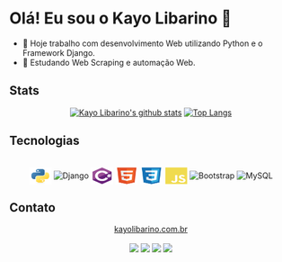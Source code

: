 # Olá! Eu sou o Kayo Libarino 👋

- 🔭 Hoje trabalho com desenvolvimento Web utilizando Python e o Framework Django.
- 🌱 Estudando Web Scraping e automação Web.

## Stats

<div align="center">
  
[![Kayo Libarino's github stats](https://github-readme-stats.vercel.app/api?username=KayoLibarino&show_icons=true&theme=nord&include_all_commits=true&count_private=true)](https://github.com/anuraghazra/github-readme-stats)
[![Top Langs](https://github-readme-stats.vercel.app/api/top-langs/?username=KayoLibarino&layout=compact&langs_count=7&theme=nord)](https://github.com/anuraghazra/github-readme-stats)
  
</div>
  
## Tecnologias
  
<div align="center" style="display: inline_block"><br>
  <img align="center" alt="Python" height="30" width="40" src="https://raw.githubusercontent.com/devicons/devicon/master/icons/python/python-original.svg">
  <img align="center" alt="Django" height="30" width="40" src="https://www.svgrepo.com/show/353657/django-icon.svg">
  <img align="center" alt="Csharp" height="30" width="40" src="https://raw.githubusercontent.com/devicons/devicon/master/icons/csharp/csharp-original.svg">
  <img align="center" alt="HTML" height="30" width="40" src="https://raw.githubusercontent.com/devicons/devicon/master/icons/html5/html5-original.svg">
  <img align="center" alt="CSS" height="30" width="40" src="https://raw.githubusercontent.com/devicons/devicon/master/icons/css3/css3-original.svg">
  <img align="center" alt="Javascript" height="30" width="40" src="https://raw.githubusercontent.com/devicons/devicon/master/icons/javascript/javascript-plain.svg">
  <img align="center" alt="Bootstrap" height="30" width="40" src="https://d29fhpw069ctt2.cloudfront.net/icon/image/38839/preview.svg">
  <img align="center" alt="MySQL" height="30" width="40" src="https://www.svgrepo.com/show/373848/mysql.svg">
</div>
  
## Contato
  
<div align="center">
  <a href="https://kayolibarino.com/" target="_blank">kayolibarino.com.br</a><br /><br />
</div>
  
<div align="center">
  <a href="https://www.linkedin.com/in/kayo-libarino/" target="_blank"><img src="https://img.shields.io/badge/-LinkedIn-%230077B5?style=for-the-badge&logo=linkedin&logoColor=white" target="_blank"></a> 
  <a href="https://twitter.com/KayoLibarino" target="_blank"><img src="https://img.shields.io/badge/Twitter-1DA1F2?style=for-the-badge&logo=twitter&logoColor=white" target="_blank"></a>
  <a href="https://www.instagram.com/kayolibarino/" target="_blank"><img src="https://img.shields.io/badge/-Instagram-%23E4405F?style=for-the-badge&logo=instagram&logoColor=white" target="_blank"></a>
  <a href = "mailto:kayolibarino@gmail.com"><img src="https://img.shields.io/badge/-Gmail-%23333?style=for-the-badge&logo=gmail&logoColor=white" target="_blank"></a>
</div>
